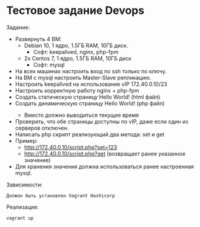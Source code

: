 # Тестовое задание Devops

Задание:
* Развернуть 4 ВМ:
    * Debian 10, 1 ядро, 1.5ГБ RAM, 10ГБ диск. 
        * Софт: keepalived, nginx, php-fpm
    * 2x Centos 7, 1 ядро, 1.5ГБ RAM, 10ГБ диск
        * Софт: mysql
* На всех машинах настроить вход по ssh только по ключу.
* На ВМ с mysql настроить Master-Slave репликацию.
* Настроить keepalived на использование vIP 172.40.0.10/23
* Настроить корректную работу nginx + php-fpm
* Создать статическую страницу Hello World! (html файл)
* Создать динамическую страницу Hello World! <time> (php файл)
    * Вместо <time> должно выводиться текущее время
* Проверить, что обе страницы доступны по vIP, даже если один из серверов отключен.
* Написать php скрипт реализующий два метода: set и get
* Пример: 
    * http://172.40.0.10/script.php?set=123 
    * http://172.40.0.10/script.php?get (возвращает ранее указанное значение)
* Для хранения значения должна использоваться ранее настроенная mysql.

Зависимости:
 ```shell 
 Должен быть установлен Vagrant Hashicorp
  ```
Реализация:
```shell
vagrant up
```
